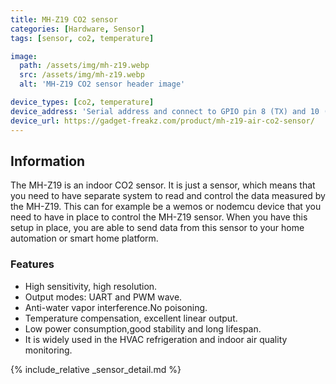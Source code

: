 ```yaml
---
title: MH-Z19 CO2 sensor
categories: [Hardware, Sensor]
tags: [sensor, co2, temperature]

image:
  path: /assets/img/mh-z19.webp
  src: /assets/img/mh-z19.webp
  alt: 'MH-Z19 CO2 sensor header image'

device_types: [co2, temperature]
device_address: 'Serial address and connect to GPIO pin 8 (TX) and 10 (RX). Ex: `/dev/ttyS0`'
device_url: https://gadget-freakz.com/product/mh-z19-air-co2-sensor/
---
```


## Information

The MH-Z19 is an indoor CO2 sensor. It is just a sensor, which means that you need to have separate system to read and control the data measured by the MH-Z19. This can for example be a wemos or nodemcu device that you need to have in place to control the MH-Z19 sensor. When you have this setup in place, you are able to send data from this sensor to your home automation or smart home platform.

### Features

- High sensitivity, high resolution.
- Output modes: UART and PWM wave.
- Anti-water vapor interference.No poisoning.
- Temperature compensation, excellent linear output.
- Low power consumption,good stability and long lifespan.
- It is widely used in the HVAC refrigeration and indoor air quality monitoring.

{% include_relative _sensor_detail.md %}
